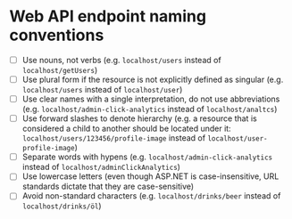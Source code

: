 ﻿# Web API endpoint naming conventions
- [ ] Use nouns, not verbs (e.g. `localhost/users` instead of `localhost/getUsers`)
- [ ] Use plural form if the resource is not explicitly defined as singular (e.g. `localhost/users` instead of `localhost/user`)
- [ ] Use clear names with a single interpretation, do not use abbreviations (e.g. `localhost/admin-click-analytics` instead of `localhost/analtcs`)
- [ ] Use forward slashes to denote hierarchy (e.g. a resource that is considered a child to another should be located under it: `localhost/users/123456/profile-image` instead of `localhost/user-profile-image`)
- [ ] Separate words with hypens (e.g. `localhost/admin-click-analytics` instead of `localhost/adminClickAnalytics`)
- [ ] Use lowercase letters (even though ASP.NET is case-insensitive, URL standards dictate that they are case-sensitive)
- [ ] Avoid non-standard characters (e.g. `localhost/drinks/beer` instead of `localhost/drinks/öl`)
